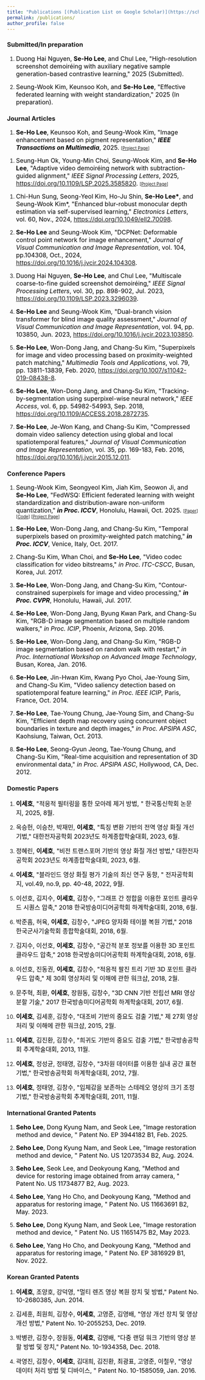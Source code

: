 ```yaml
---
title: "Publications [(Publication List on Google Scholar)](https://scholar.google.co.kr/citations?user=ZSEye9QAAAAJ&hl=ko)"
permalink: /publications/
author_profile: false
---
```




### Submitted/In preparation
1. <font size="3em" color="black"> Duong Hai Nguyen, <b>Se-Ho Lee</b>, and Chul Lee, "High-resolution screenshot demoiréing with auxiliary negative sample generation-based contrastive learning," 2025 (Submitted). </font>

1. <font size="3em" color="black"> Seung-Wook Kim, Keunsoo Koh, and <b>Se-Ho Lee</b>, "Effective federated learning with weight standardization," 2025 (In preparation). </font>








### Journal Articles
1. <font size="3em" color="black"> <b>Se-Ho Lee</b>, Keunsoo Koh, and Seung-Wook Kim, "Image enhancement based on pigment representation," <i><b>IEEE Transactions on Multimedia</b></i>, 2025. </font> <span style="font-size:0.8em">
    [<a href="https://github.com/jbnu-vilab/pigment_enhancement">Project Page</a>]
  </span>

1. <font size="3em" color="black"> Seung-Hun Ok, Young-Min Choi, Seung-Wook Kim, and <b>Se-Ho Lee</b>, "Adaptive video demoiréing network with subtraction-guided alignment," <i>IEEE Signal Processing Letters</i>, 2025, <A href = "https://doi.org/10.1109/LSP.2025.3585820">https://doi.org/10.1109/LSP.2025.3585820</A>. </font> <span style="font-size:0.8em">
    [<a href="https://github.com/Oksta1002/AVDNet">Project Page</a>]
  </span>

1. <font size="3em" color="black"> Chi-Hun Sung, Seong-Yeol Kim, Ho-Ju Shin, <b>Se-Ho Lee*</b>, and Seung-Wook Kim*, "Enhanced blur-robust monocular depth estimation via self-supervised learning," <i>Electronics Letters</i>, vol. 60, Nov., 2024, <A href = "https://doi.org/10.1049/ell2.70098"> https://doi.org/10.1049/ell2.70098</A>.</font>

1. <font size="3em" color="black"> <b>Se-Ho Lee</b> and Seung-Wook Kim, "DCPNet: Deformable control point network for image enhancement," <i>Journal of Visual Communication and Image Representation</i>, vol. 104, pp.104308, Oct., 2024,  <A href = "https://doi.org/10.1016/j.jvcir.2024.104308"> https://doi.org/10.1016/j.jvcir.2024.104308</A>.</font>

1. <font size="3em" color="black"> Duong Hai Nguyen, <b>Se-Ho Lee</b>, and Chul Lee, "Multiscale coarse-to-fine guided screenshot demoiréing," <i>IEEE Signal Processing Letters</i>, vol. 30, pp. 898-902, Jul. 2023, <A href = "https://doi.org/10.1109/LSP.2023.3296039"> https://doi.org/10.1109/LSP.2023.3296039</A>.</font>

1. <font size="3em" color="black"> <b>Se-Ho Lee</b> and Seung-Wook Kim, "Dual-branch vision transformer for blind image quality assessment," <i>Journal of Visual Communication and Image Representation</i>, vol. 94, pp. 103850, Jun. 2023, <A href = "https://doi.org/10.1016/j.jvcir.2023.103850"> https://doi.org/10.1016/j.jvcir.2023.103850</A>.</font>

1. <font size="3em" color="black"> <b>Se-Ho Lee</b>, Won-Dong Jang, and Chang-Su Kim, "Superpixels for image and video processing based on proximity-weighted patch matching," <i>Multimedia Tools and Applications</i>, vol. 79, pp. 13811-13839, Feb. 2020, <A href = "https://doi.org/10.1007/s11042-019-08438-8">https://doi.org/10.1007/s11042-019-08438-8</A>.</font>

1. <font size="3em" color="black"> <b>Se-Ho Lee</b>, Won-Dong Jang, and Chang-Su Kim, "Tracking-by-segmentation using superpixel-wise neural network," <i>IEEE Access</i>, vol. 6, pp. 54982-54993, Sep. 2018, <A href = "https://doi.org/10.1109/ACCESS.2018.2872735">https://doi.org/10.1109/ACCESS.2018.2872735</A>. </font>

1. <font size="3em" color="black"> <b>Se-Ho Lee</b>, Je-Won Kang, and Chang-Su Kim, "Compressed domain video saliency detection using global and local spatiotemporal features," <i>Journal of Visual Communication and Image Representation</i>, vol. 35, pp. 169-183, Feb. 2016, <A href = "https://doi.org/10.1016/j.jvcir.2015.12.011">https://doi.org/10.1016/j.jvcir.2015.12.011</A>. </font>

### Conference Papers

1. <font size="3em" color="black"> Seung-Wook Kim, Seongyeol Kim, Jiah Kim, Seowon Ji, and <b>Se-Ho Lee</b>, "FedWSQ: Efficient federated learning with weight standardization and distribution-aware non-uniform quantization," <i><b>in Proc. ICCV</b></i>, Honolulu, Hawaii, Oct. 2025. </font> <span style="font-size:0.8em">
    [<a href="https://www.arxiv.org/abs/2506.23516">Paper</a>]
    [<a href="https://github.com/Seongyeol-kim/FedWSQ">Code</a>] 
    [<a href="https://arxiv.org/html/2506.23516v1">Project Page</a>]
  </span>
  
1. <font size="3em" color="black"> <b>Se-Ho Lee</b>, Won-Dong Jang, and Chang-Su Kim, "Temporal superpixels based on proximity-weighted patch matching," <i><b>in Proc. ICCV</b></i>, Venice, Italy, Oct. 2017. </font>

1. <font size="3em" color="black"> Chang-Su Kim, Whan Choi, and <b>Se-Ho Lee</b>, "Video codec classification for video bitstreams," <i>in Proc. ITC-CSCC</i>, Busan, Korea, Jul. 2017. </font>

1. <font size="3em" color="black"> <b>Se-Ho Lee</b>, Won-Dong Jang, and Chang-Su Kim, "Contour-constrained superpixels for image and video processing," <i><b>in Proc. CVPR</b></i>, Honolulu, Hawaii, Jul. 2017. </font>

1. <font size="3em" color="black"> <b>Se-Ho Lee</b>, Won-Dong Jang, Byung Kwan Park, and Chang-Su Kim, "RGB-D image segmentation based on multiple random walkers," <i>in Proc. ICIP</i>, Phoenix, Arizona, Sep. 2016. </font>

1. <font size="3em" color="black"> <b>Se-Ho Lee</b>, Won-Dong Jang, and Chang-Su Kim, "RGB-D image segmentation based on random walk with restart," <i>in Proc. International Workshop on Advanced Image Technology</i>, Busan, Korea, Jan. 2016. </font>

1. <font size="3em" color="black"> <b>Se-Ho Lee</b>, Jin-Hwan Kim, Kwang Pyo Choi, Jae-Young Sim, and Chang-Su Kim, "Video saliency detection based on spatiotemporal feature learning," <i>in Proc. IEEE ICIP</i>, Paris, France, Oct. 2014. </font>

1. <font size="3em" color="black"> <b>Se-Ho Lee</b>, Tae-Young Chung, Jae-Young Sim, and Chang-Su Kim, "Efficient depth map recovery using concurrent object boundaries in texture and depth images," <i>in Proc. APSIPA ASC</i>, Kaohsiung, Taiwan, Oct. 2013. </font>

1. <font size="3em" color="black"> <b>Se-Ho Lee</b>, Seong-Gyun Jeong, Tae-Young Chung, and Chang-Su Kim, "Real-time acquisition and representation of 3D environmental data," <i>in Proc. APSIPA ASC</i>, Hollywood, CA, Dec. 2012. </font>

### Domestic Papers

1. <font size="3em" color="black"> <b>이세호</b>, "적응적 필터링을 통한 모아레 제거 방법, " 한국통신학회 논문지, 2025, 8월. </font>

1. <font size="3em" color="black"> 옥승헌, 이승찬, 박재민, <b>이세호</b>, "특징 변환 기반의 전역 영상 화질 개선 기법," 대한전자공학회 2023년도 하계종합학술대회, 2023, 6월. </font>

1. <font size="3em" color="black"> 정혜린, <b>이세호</b>, "비전 트랜스포머 기반의 영상 화질 개선 방법," 대한전자공학회 2023년도 하계종합학술대회, 2023, 6월. </font>

1. <font size="3em" color="black"> <b>이세호</b>, "블라인드 영상 화질 평가 기술의 최신 연구 동향, " 전자공학회지, vol.49, no.9, pp. 40-48, 2022, 9월. </font>

1. <font size="3em" color="black"> 이선호, 김지수, <b>이세호</b>, 김창수, "그래프 간 정합을 이용한 포인트 클라우드 시퀀스 압축," 2018 한국방송미디어공학회 하계학술대회, 2018, 6월. </font>

1. <font size="3em" color="black"> 박준흠, 허육, <b>이세호</b>, 김창수, "JPEG 양자화 테이블 복원 기법," 2018 한국군사기술학회 종합학술대회, 2018, 6월. </font>

1. <font size="3em" color="black"> 김지수, 이선호, <b>이세호</b>, 김창수, "공간적 분포 정보를 이용한 3D 포인트 클라우드 압축," 2018 한국방송미디어공학회 하계학술대회, 2018, 6월. </font>

1. <font size="3em" color="black"> 이선호, 진동권, <b>이세호</b>, 김창수, "적응적 팔진 트리 기반 3D 포인트 클라우드 압축," 제 30회 영상처리 및 이해에 관한 워크샵, 2018, 2월. </font>

1. <font size="3em" color="black"> 문주혁, 최환, <b>이세호</b>, 장원동, 김창수, "3D CNN 기반 전립선 MRI 영상 분할 기술," 2017 한국방송미디어공학회 하계학술대회, 2017, 6월. </font>

1. <font size="3em" color="black"> <b>이세호</b>, 김세훈, 김창수, "대조비 기반의 중요도 검출 기법," 제 27회 영상처리 및 이해에 관한 워크샵, 2015, 2월. </font>

1. <font size="3em" color="black"> <b>이세호</b>, 김진환, 김창수, "희귀도 기반의 중요도 검출 기법," 한국방송공학회 추계학술대회, 2013, 11월. </font>

1. <font size="3em" color="black"> <b>이세호</b>, 정성균, 정태영, 김창수, "3차원 데이터를 이용한 실내 공간 표현 기법," 한국방송공학회 하계학술대회, 2012, 7월. </font>

1. <font size="3em" color="black"> <b>이세호</b>, 정태영, 김창수, "입체감을 보존하는 스테레오 영상의 크기 조정 기법," 한국방송공학회 추계학술대회, 2011, 11월. </font>


### International Granted Patents

1. <font size="3em" color="black"> <b>Seho Lee</b>, Dong Kyung Nam, and Seok Lee, "Image restoration method and device, " Patent No. EP 3944182 B1, Feb. 2025. </font>

1. <font size="3em" color="black"> <b>Seho Lee</b>, Dong Kyung Nam, and Seok Lee, "Image restoration method and device, " Patent No. US 12073534 B2, Aug. 2024. </font>

1. <font size="3em" color="black"> <b>Seho Lee</b>, Seok Lee, and Deokyoung Kang, "Method and device for restoring image obtained from array camera, " Patent No. US 11734877 B2, Aug. 2023. </font>

1. <font size="3em" color="black"> <b>Seho Lee</b>, Yang Ho Cho, and Deokyoung Kang, "Method and apparatus for restoring image, " Patent No. US 11663691 B2, May. 2023. </font>

1. <font size="3em" color="black"> <b>Seho Lee</b>, Dong Kyung Nam, and Seok Lee, "Image restoration method and device, " Patent No. US 11651475 B2, May 2023. </font>

1. <font size="3em" color="black"> <b>Seho Lee</b>, Yang Ho Cho, and Deokyoung Kang, "Method and apparatus for restoring image, " Patent No. EP 3816929 B1, Nov. 2022. </font>



### Korean Granted Patents

1. <font size="3em" color="black"> <b>이세호</b>, 조양호, 강덕영, "멀티 렌즈 영상 복원 장치 및 방법," Patent No. 10-2680385, Jun. 2014. </font>

1. <font size="3em" color="black"> 김세훈, 최원희, 김창수, <b>이세호</b>, 고영준, 김영배, "영상 개선 장치 및 영상 개선 방법," Patent No. 10-2055253, Dec. 2019. </font>

1. <font size="3em" color="black"> 박병관, 김창수, 장원동, <b>이세호</b>, 김영배, "다중 랜덤 워크 기반의 영상 분할 방법 및 장치," Patent No. 10-1934358, Dec. 2018. </font>

1. <font size="3em" color="black"> 곽영진, 김창수, <b>이세호</b>, 김대희, 김진환, 최광표, 고영준, 이철우, "영상 데이터 처리 방법 및 디바이스, " Patent No. 10-1585059, Jan. 2016. </font>


